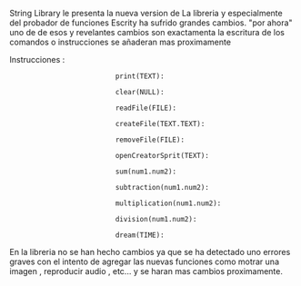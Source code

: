 String Library le presenta la nueva version de 
La libreria y especialmente del probador de funciones
Escrity ha sufrido grandes cambios. "por ahora" uno de 
de esos y revelantes cambios  son exactamenta la escritura
de los comandos o instrucciones se añaderan mas proximamente

Instrucciones : 
                              
                              print(TEXT):
                              
                              clear(NULL):
                              
                              readFile(FILE):
                              
                              createFile(TEXT.TEXT):
                              
                              removeFile(FILE):
                              
                              openCreatorSprit(TEXT):
                              
                              sum(num1.num2):
                              
                              subtraction(num1.num2):
                              
                              multiplication(num1.num2):
                              
                              division(num1.num2):
                              
                              dream(TIME):

En la libreria no se han hecho cambios ya que se ha detectado
uno errores graves con el intento de agregar las nuevas funciones como
motrar una imagen , reproducir audio , etc...
y se haran mas cambios proximamente.


